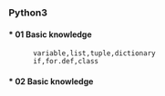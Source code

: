 ### Python3
#### * 01 Basic knowledge
          variable,list,tuple,dictionary   
          if,for.def,class
#### * 02 Basic knowledge

